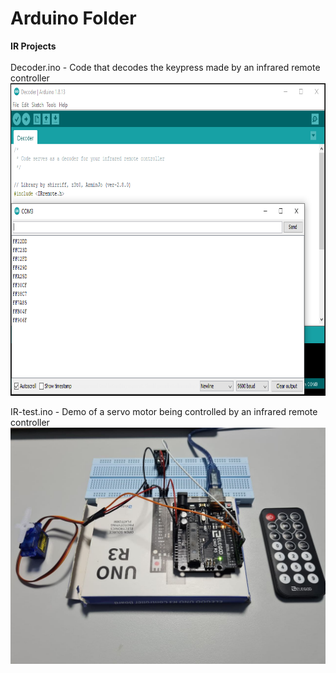 # Arduino Folder

**IR Projects** <br/><br/>
Decoder.ino - Code that decodes the keypress made by an infrared remote controller <br/>
<img src="https://github.com/LawZHRobin/Projects/raw/main/Arduino/Images/Decode.PNG" width="750" height="500"><br/>

IR-test.ino - Demo of a servo motor being controlled by an infrared remote controller
![Setup](https://github.com/LawZHRobin/Projects/raw/main/Arduino/Images/IR-setup.jpg) <br/>
